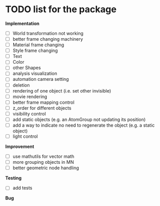 # TODO list for the package

**Implementation**
- [ ] World transformation not working
- [ ] better frame changing machinery
- [ ] Material frame changing
- [ ] Style frame changing
- [ ] Text
- [ ] Color
- [ ] other Shapes
- [ ] analysis visualization
- [ ] automation camera setting
- [ ] deletion 
- [ ] rendering of one object (i.e. set other invisible)
- [ ] movie rendering
- [ ] better frame mapping control
- [ ] z_order for different objects
- [ ] visibility control
- [ ] add static objects (e.g. an AtomGroup not updating its position)
- [ ] add a way to indicate no need to regenerate the object (e.g. a static object)
- [ ] light control

**Improvement**
- [ ] use mathutils for vector math
- [ ] more grouping objects in MN
- [ ] better geometric node handling

**Testing**
- [ ] add tests

**Bug**